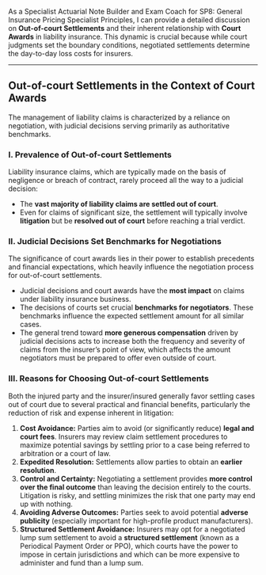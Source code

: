 As a Specialist Actuarial Note Builder and Exam Coach for SP8: General Insurance Pricing Specialist Principles, I can provide a detailed discussion on **Out-of-court Settlements** and their inherent relationship with **Court Awards** in liability insurance. This dynamic is crucial because while court judgments set the boundary conditions, negotiated settlements determine the day-to-day loss costs for insurers.

---

## **Out-of-court Settlements in the Context of Court Awards**

The management of liability claims is characterized by a reliance on negotiation, with judicial decisions serving primarily as authoritative benchmarks.

### **I. Prevalence of Out-of-court Settlements**

Liability insurance claims, which are typically made on the basis of negligence or breach of contract, rarely proceed all the way to a judicial decision:

* The **vast majority of liability claims are settled out of court**.  
* Even for claims of significant size, the settlement will typically involve **litigation** but be **resolved out of court** before reaching a trial verdict.

### **II. Judicial Decisions Set Benchmarks for Negotiations**

The significance of court awards lies in their power to establish precedents and financial expectations, which heavily influence the negotiation process for out-of-court settlements.

* Judicial decisions and court awards have the **most impact** on claims under liability insurance business.  
* The decisions of courts set crucial **benchmarks for negotiators**. These benchmarks influence the expected settlement amount for all similar cases.  
* The general trend toward **more generous compensation** driven by judicial decisions acts to increase both the frequency and severity of claims from the insurer’s point of view, which affects the amount negotiators must be prepared to offer even outside of court.

### **III. Reasons for Choosing Out-of-court Settlements**

Both the injured party and the insurer/insured generally favor settling cases out of court due to several practical and financial benefits, particularly the reduction of risk and expense inherent in litigation:

1. **Cost Avoidance:** Parties aim to avoid (or significantly reduce) **legal and court fees**. Insurers may review claim settlement procedures to maximize potential savings by settling prior to a case being referred to arbitration or a court of law.  
2. **Expedited Resolution:** Settlements allow parties to obtain an **earlier resolution**.  
3. **Control and Certainty:** Negotiating a settlement provides **more control over the final outcome** than leaving the decision entirely to the courts. Litigation is risky, and settling minimizes the risk that one party may end up with nothing.  
4. **Avoiding Adverse Outcomes:** Parties seek to avoid potential **adverse publicity** (especially important for high-profile product manufacturers).  
5. **Structured Settlement Avoidance:** Insurers may opt for a negotiated lump sum settlement to avoid a **structured settlement** (known as a Periodical Payment Order or PPO), which courts have the power to impose in certain jurisdictions and which can be more expensive to administer and fund than a lump sum.

